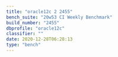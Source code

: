 ```yaml
---
title: "oracle12c 2 2455"
bench_suite: "20w53 CI Weekly Benchmark"
build_number: "2455"
dbprofile: "oracle12c"
classifier: ""
date: 2020-12-28T06:28:13
type: "bench"
---
```

